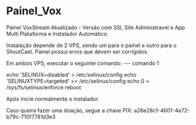 # Painel_Vox
Painel VoxStream Atualizado - Versão com SSl, Site Administravel e App Multi Plataforma e Instalador Automático.

 Instalação depende de 2 VPS, sendo um para o painel e outro para o ShoutCast.
 Painel possui erros que devem ser corrigidos.

 Em ambos VPS, executar o seguinte comando:
 --- comando 1

echo 'SELINUX=disabled' > /etc/selinux/config
echo 'SELINUXTYPE=targeted' >> /etc/selinux/config
echo 0 > /sys/fs/selinux/enforce
reboot

Após inicie normalmente o instalador. 

Caso queira fazer uma doação, segue a chave PIX: a26e28c1-4601-4e72-b79c-710f7781d3e3
